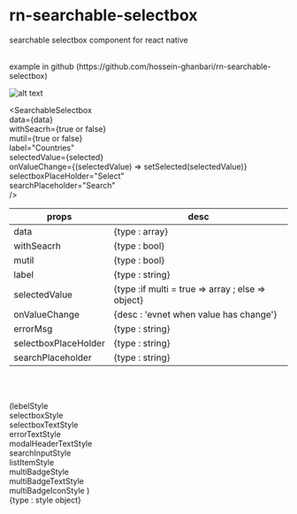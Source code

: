 # rn-searchable-selectbox

searchable selectbox component for react native

<br />
example in github (https://github.com/hossein-ghanbari/rn-searchable-selectbox)
<br />

![alt text](https://repository-images.githubusercontent.com/380928572/71db6cc3-3bda-41c5-8ca1-36e4122f9269)

<SearchableSelectbox
<br />
data={data}
<br />
withSeacrh={true or false}
<br />
mutil={true or false}
<br />
label="Countries"
<br />
selectedValue={selected}
<br />
onValueChange={(selectedValue) => setSelected(selectedValue)}
<br />
selectboxPlaceHolder="Select"
<br />
searchPlaceholder="Search"
<br />
/>

| props                | desc                                              |
| -------------------- | ------------------------------------------------- |
| data                 | {type : array}                                    |
| withSeacrh           | {type : bool}                                     |
| mutil                | {type : bool}                                     |
| label                | {type : string}                                   |
| selectedValue        | {type :if multi = true => array ; else => object} |
| onValueChange        | {desc : 'evnet when value has change'}            |
| errorMsg             | {type : string}                                   |
| selectboxPlaceHolder | {type : string}                                   |
| searchPlaceholder    | {type : string}                                   |

<br />
<br />

(lebelStyle
<br />selectboxStyle
<br />selectboxTextStyle
<br />errorTextStyle
<br />modalHeaderTextStyle
<br />searchInputStyle
<br />listItemStyle
<br />multiBadgeStyle
<br />multiBadgeTextStyle
<br />multiBadgeIconStyle )
<br />
{type : style object}
